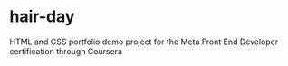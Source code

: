 # hair-day
HTML and CSS portfolio demo project for the Meta Front End Developer certification through Coursera
